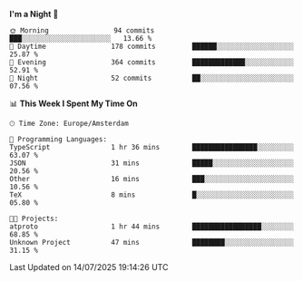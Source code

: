 <!--START_SECTION:waka-->
**I'm a Night 🦉** 

```text
🌞 Morning                94 commits          ███░░░░░░░░░░░░░░░░░░░░░░   13.66 % 
🌆 Daytime                178 commits         ██████░░░░░░░░░░░░░░░░░░░   25.87 % 
🌃 Evening                364 commits         █████████████░░░░░░░░░░░░   52.91 % 
🌙 Night                  52 commits          ██░░░░░░░░░░░░░░░░░░░░░░░   07.56 % 
```


📊 **This Week I Spent My Time On** 

```text
🕑︎ Time Zone: Europe/Amsterdam

💬 Programming Languages: 
TypeScript               1 hr 36 mins        ████████████████░░░░░░░░░   63.07 % 
JSON                     31 mins             █████░░░░░░░░░░░░░░░░░░░░   20.56 % 
Other                    16 mins             ███░░░░░░░░░░░░░░░░░░░░░░   10.56 % 
TeX                      8 mins              █░░░░░░░░░░░░░░░░░░░░░░░░   05.80 % 

🐱‍💻 Projects: 
atproto                  1 hr 44 mins        █████████████████░░░░░░░░   68.85 % 
Unknown Project          47 mins             ████████░░░░░░░░░░░░░░░░░   31.15 % 
```


 Last Updated on 14/07/2025 19:14:26 UTC
<!--END_SECTION:waka-->
